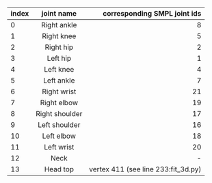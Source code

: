 

|index     |  joint name      |    corresponding SMPL joint ids   |
|----------|:----------------:|---------------------------------:|
| 0        |  Right ankle     |8                                  |
| 1        |  Right knee      |5                                  |
| 2        |  Right hip       |2                                  |
| 3        |  Left hip        |1                                  |
| 4        |  Left knee       |4                                  |
| 5        |  Left ankle      |7                                  |
| 6        |  Right wrist     |21                                 |
| 7        |  Right elbow     |19                                 |
| 8        |  Right shoulder  |17                                 |
| 9        |  Left shoulder   |16                                 |
| 10       |  Left elbow      |18                                 |
| 11       |  Left wrist      |20                                 |
| 12       |  Neck            |-                                  |
| 13       |  Head top        |vertex 411 (see line 233:fit_3d.py)|

